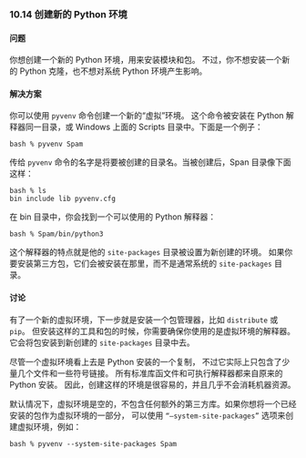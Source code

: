 ### 10.14 创建新的 Python 环境

#### 问题

你想创建一个新的 Python 环境，用来安装模块和包。 不过，你不想安装一个新的 Python 克隆，也不想对系统 Python 环境产生影响。

#### 解决方案

你可以使用 `pyvenv` 命令创建一个新的“虚拟”环境。 这个命令被安装在 Python 解释器同一目录，或 Windows 上面的 Scripts 目录中。下面是一个例子：

```shell
bash % pyvenv Spam
```

传给 `pyvenv` 命令的名字是将要被创建的目录名。当被创建后，Span 目录像下面这样：

```shell
bash % ls
bin include lib pyvenv.cfg
```

在 bin 目录中，你会找到一个可以使用的 Python 解释器：

```shell
bash % Spam/bin/python3
```

这个解释器的特点就是他的 `site-packages` 目录被设置为新创建的环境。 如果你要安装第三方包，它们会被安装在那里，而不是通常系统的 `site-packages` 目录。

#### 讨论

有了一个新的虚拟环境，下一步就是安装一个包管理器，比如 `distribute` 或 `pip`。 但安装这样的工具和包的时候，你需要确保你使用的是虚拟环境的解释器。 它会将包安装到新创建的 `site-packages` 目录中去。

尽管一个虚拟环境看上去是 Python 安装的一个复制， 不过它实际上只包含了少量几个文件和一些符号链接。 所有标准库函文件和可执行解释器都来自原来的 Python 安装。 因此，创建这样的环境是很容易的，并且几乎不会消耗机器资源。

默认情况下，虚拟环境是空的，不包含任何额外的第三方库。如果你想将一个已经安装的包作为虚拟环境的一部分， 可以使用 `“–system-site-packages”` 选项来创建虚拟环境，例如：

```shell
bash % pyvenv --system-site-packages Spam
```

